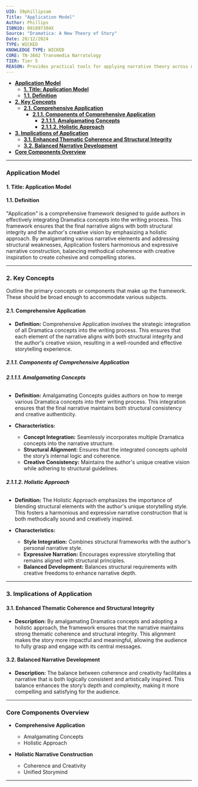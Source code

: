 ```yaml
---
UID: 39phillipsam
Title: "Application Model"
Author: Phillips
ISBN10: 091897304X
Source: "Dramatica: A New Theory of Story"
Date: 20/12/2024
TYPE: WICKED
KNOWLEDGE TYPE: WICKED
CORE: TN-3602 Transmedia Narratology
TIER: Tier 5
REASON: Provides practical tools for applying narrative theory across multiple media.
---
```


- [**Application Model**](#application-model)
  - [**1. Title: Application Model**](#1-title-application-model)
  - [**1.1. Definition**](#11-definition)
- [**2. Key Concepts**](#2-key-concepts)
  - [**2.1. Comprehensive Application**](#21-comprehensive-application)
    - [**2.1.1. Components of Comprehensive Application**](#211-components-of-comprehensive-application)
      - [**2.1.1.1. Amalgamating Concepts**](#2111-amalgamating-concepts)
      - [**2.1.1.2. Holistic Approach**](#2112-holistic-approach)
- [**3. Implications of Application**](#3-implications-of-application)
  - [**3.1. Enhanced Thematic Coherence and Structural Integrity**](#31-enhanced-thematic-coherence-and-structural-integrity)
  - [**3.2. Balanced Narrative Development**](#32-balanced-narrative-development)
- [**Core Components Overview**](#core-components-overview)

---

### **Application Model**

#### **1. Title: Application Model**

#### **1.1. Definition**

"Application" is a comprehensive framework designed to guide authors in effectively integrating Dramatica concepts into the writing process. This framework ensures that the final narrative aligns with both structural integrity and the author's creative vision by emphasizing a holistic approach. By amalgamating various narrative elements and addressing structural weaknesses, Application fosters harmonious and expressive narrative construction, balancing methodical coherence with creative inspiration to create cohesive and compelling stories.

---

### **2. Key Concepts**

Outline the primary concepts or components that make up the framework. These should be broad enough to accommodate various subjects.

#### **2.1. Comprehensive Application**

- **Definition:**
  Comprehensive Application involves the strategic integration of all Dramatica concepts into the writing process. This ensures that each element of the narrative aligns with both structural integrity and the author's creative vision, resulting in a well-rounded and effective storytelling experience.

##### **2.1.1. Components of Comprehensive Application**

###### **2.1.1.1. Amalgamating Concepts**

- **Definition:**
  Amalgamating Concepts guides authors on how to merge various Dramatica concepts into their writing process. This integration ensures that the final narrative maintains both structural consistency and creative authenticity.

- **Characteristics:**
  - **Concept Integration:** Seamlessly incorporates multiple Dramatica concepts into the narrative structure.
  - **Structural Alignment:** Ensures that the integrated concepts uphold the story’s internal logic and coherence.
  - **Creative Consistency:** Maintains the author's unique creative vision while adhering to structural guidelines.

###### **2.1.1.2. Holistic Approach**

- **Definition:**
  The Holistic Approach emphasizes the importance of blending structural elements with the author's unique storytelling style. This fosters a harmonious and expressive narrative construction that is both methodically sound and creatively inspired.

- **Characteristics:**
  - **Style Integration:** Combines structural frameworks with the author's personal narrative style.
  - **Expressive Narration:** Encourages expressive storytelling that remains aligned with structural principles.
  - **Balanced Development:** Balances structural requirements with creative freedoms to enhance narrative depth.

---

### **3. Implications of Application**

#### **3.1. Enhanced Thematic Coherence and Structural Integrity**

- **Description:**
  By amalgamating Dramatica concepts and adopting a holistic approach, the framework ensures that the narrative maintains strong thematic coherence and structural integrity. This alignment makes the story more impactful and meaningful, allowing the audience to fully grasp and engage with its central messages.

#### **3.2. Balanced Narrative Development**

- **Description:**
  The balance between coherence and creativity facilitates a narrative that is both logically consistent and artistically inspired. This balance enhances the story’s depth and complexity, making it more compelling and satisfying for the audience.

---

### **Core Components Overview**

- **Comprehensive Application**

  - Amalgamating Concepts
  - Holistic Approach

- **Holistic Narrative Construction**
  - Coherence and Creativity
  - Unified Storymind

---
